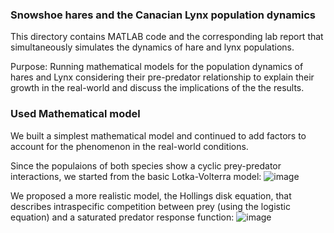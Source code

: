 ### Snowshoe hares and the Canacian Lynx population dynamics

This directory contains MATLAB code and the corresponding lab report that simultaneously simulates the dynamics of hare and lynx populations.

Purpose: Running mathematical models for the population dynamics of hares and Lynx considering their pre-predator relationship to explain their growth in the real-world and discuss the implications of the the results.


### Used Mathematical model 

We built a simplest mathematical model and continued to add factors to account for the phenomenon in the real-world conditions.

Since the populaions of both species show a cyclic prey-predator interactions, we started from the basic Lotka-Volterra model:
![image](https://github.com/user-attachments/assets/07736493-b341-4f2d-8843-08e885ef329d)

We proposed a more realistic model, the Hollings disk equation, that describes intraspecific competition between prey (using the logistic equation) and a saturated predator response function:
![image](https://github.com/user-attachments/assets/6f709bf0-e26f-440d-862c-8fa0ea9ab7bd)
